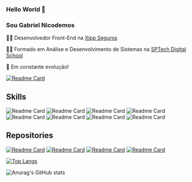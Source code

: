 ### Hello World 👋
### Sou Gabriel Nicodemos

👨‍💻 Desenvolvedor Front-End na [Xipp Seguros](https://www.linkedin.com/company/xippseguros/mycompany/)

👨‍🎓 Formado em Análise e Desenvolvimento de Sistemas na [SPTech Digital School](https://www.sptech.school/)

🚀 Em constante evolução! 

[![Readme Card](https://img.shields.io/badge/LinkedIn-0077B5?style=for-the-badge&logo=linkedin&logoColor=white)](https://www.linkedin.com/in/gabriel-nicodemos-860a6b139/)


## Skills

![Readme Card](https://img.shields.io/badge/Vue.js-35495E?style=for-the-badge&logo=vuedotjs&logoColor=4FC08D)
![Readme Card](https://img.shields.io/badge/React_Native-20232A?style=for-the-badge&logo=react&logoColor=61DAFB)
![Readme Card](https://img.shields.io/badge/Node.js-339933?style=for-the-badge&logo=nodedotjs&logoColor=white)
![Readme Card](https://img.shields.io/badge/JavaScript-F7DF1E?style=for-the-badge&logo=javascript&logoColor=black)
![Readme Card](https://img.shields.io/badge/TypeScript-007ACC?style=for-the-badge&logo=typescript&logoColor=whit)
![Readme Card](https://img.shields.io/badge/Java-ED8B00?style=for-the-badge&logo=java&logoColor=white)
![Readme Card](https://img.shields.io/badge/HTML5-E34F26?style=for-the-badge&logo=html5&logoColor=white)
![Readme Card](https://img.shields.io/badge/CSS3-1572B6?style=for-the-badge&logo=css3&logoColor=white)

## Repositories

[![Readme Card](https://github-readme-stats.vercel.app/api/pin/?username=GabrielNicodemos&repo=the-members-flix)](https://github.com/GabrielNicodemos/github-readme-stats)
[![Readme Card](https://github-readme-stats.vercel.app/api/pin/?username=GabrielNicodemos&repo=list-user-react)](https://github.com/GabrielNicodemos/github-readme-stats)
[![Readme Card](https://github-readme-stats.vercel.app/api/pin/?username=GabrielNicodemos&repo=pokedex)](https://github.com/GabrielNicodemos/github-readme-stats)
[![Readme Card](https://github-readme-stats.vercel.app/api/pin/?username=GabrielNicodemos&repo=app-beber-agua)](https://github.com/GabrielNicodemos/github-readme-stats)


[![Top Langs](https://github-readme-stats.vercel.app/api/top-langs/?username=gabrielNicodemos&layout=compact)](https://github.com/gabrielNicodemos/github-readme-stats)


![Anurag's GitHub stats](https://github-readme-stats.vercel.app/api?username=gabrielNicodemos&show_icons=true&theme=dracula)
